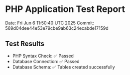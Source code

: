 # PHP Application Test Report
Date: Fri Jun  6 11:50:40 UTC 2025
Commit: 569d04dee44e53e79cbe9ab63c24ecabde17159d

## Test Results
- PHP Syntax Check: ✅ Passed
- Database Connection: ✅ Passed
- Database Schema: ✅ Tables created successfully
